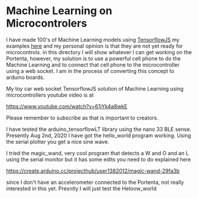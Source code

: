 # Machine Learning on Microcontrolers

I have made 100's of Machine Learning models using [TensorflowJS](https://www.tensorflow.org/js) my examples [here](http://rocksetta.com/tensorflowjs) and my personal opinion is that they are not yet ready for microcontrols. 
in this directory I will show whatever I can get working on the Portenta, however, my solution is to use a powerful cell phone to do the Machine Learning and to connect 
that cell phone to the microcontroller using a web socket. I am in the process of converting this concept to arduino boards.


My toy car web socket TensorflowJS solution of Machine Learning using microcontrollers youtube video is at

https://www.youtube.com/watch?v=61jYk4a8wkE

Please remember to subscribe as that is important to creators.


I have tested the arduino_tensorflowLT library using the nano 33 BLE sense. Presently Aug 2nd, 2020 I have got the hello_world program working. Using the serial plotter you get a nice sine wave.

I tried the magic_wand, very cool program that detects a W and O and an L using the serial monitor but it has some edits you need to do explained here

https://create.arduino.cc/projecthub/user1382012/magic-wand-29fa3b

since I don't have an accelerometer connected to the Portenta, not really interested in this yet. Presntly I will just test the Heloow_world




